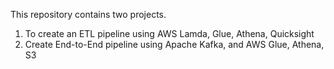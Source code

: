 This repository contains two projects.
1. To create an ETL pipeline using AWS Lamda, Glue, Athena, Quicksight
2. Create End-to-End pipeline using Apache Kafka, and AWS Glue, Athena, S3
